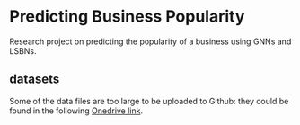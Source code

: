 # Predicting Business Popularity
Research project on predicting the popularity of a business using GNNs and LSBNs.

## datasets

Some of the data files are too large to be uploaded to Github: they could be
found in the following [Onedrive link](https://hkustconnect-my.sharepoint.com/:f:/g/personal/schoiaj_connect_ust_hk/ElDgqgTriKVMnkkrznvhfi8BselQ9tjS1yeys30kmO43iA?e=Eg4OY5).